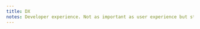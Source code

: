 ```yaml
---
title: DX
notes: Developer experience. Not as important as user experience but still important in terms of getting things done. In a reasonable amount of time.
---
```


<br>
